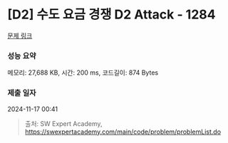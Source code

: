 # [D2] 수도 요금 경쟁 D2 Attack - 1284 

[문제 링크](https://swexpertacademy.com/main/code/problem/problemDetail.do?contestProbId=AV189xUaI8UCFAZN) 

### 성능 요약

메모리: 27,688 KB, 시간: 200 ms, 코드길이: 874 Bytes

### 제출 일자

2024-11-17 00:41



> 출처: SW Expert Academy, https://swexpertacademy.com/main/code/problem/problemList.do